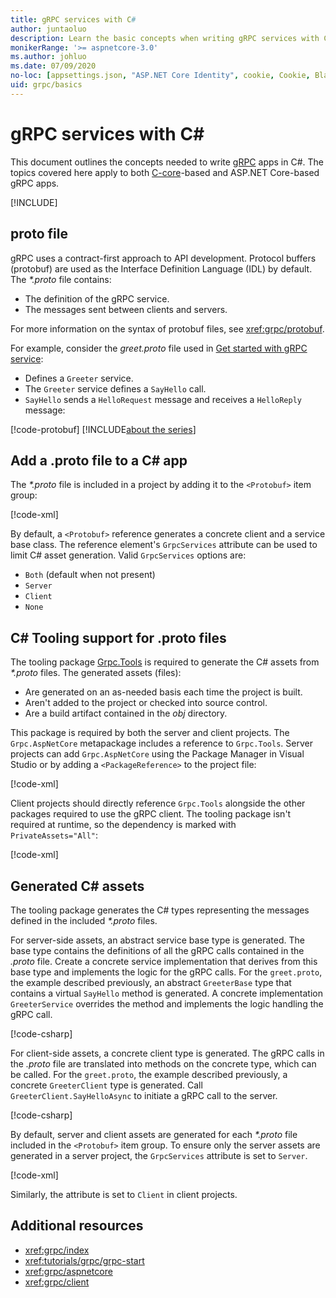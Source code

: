 ```yaml
---
title: gRPC services with C#
author: juntaoluo
description: Learn the basic concepts when writing gRPC services with C#.
monikerRange: '>= aspnetcore-3.0'
ms.author: johluo
ms.date: 07/09/2020
no-loc: [appsettings.json, "ASP.NET Core Identity", cookie, Cookie, Blazor, "Blazor Server", "Blazor WebAssembly", "Identity", "Let's Encrypt", Razor, SignalR]
uid: grpc/basics
---
```

# gRPC services with C\#

This document outlines the concepts needed to write [gRPC](https://grpc.io/docs/guides/) apps in C#. The topics covered here apply to both [C-core](https://grpc.io/blog/grpc-stacks)-based and ASP.NET Core-based gRPC apps.

[!INCLUDE[](~/includes/gRPCazure.md)]

## proto file

gRPC uses a contract-first approach to API development. Protocol buffers (protobuf) are used as the Interface Definition Language (IDL) by default. The *\*.proto* file contains:

* The definition of the gRPC service.
* The messages sent between clients and servers.

For more information on the syntax of protobuf files, see <xref:grpc/protobuf>.

For example, consider the *greet.proto* file used in [Get started with gRPC service](xref:tutorials/grpc/grpc-start):

* Defines a `Greeter` service.
* The `Greeter` service defines a `SayHello` call.
* `SayHello` sends a `HelloRequest` message and receives a `HelloReply` message:

[!code-protobuf[](~/tutorials/grpc/grpc-start/sample/GrpcGreeter/Protos/greet.proto)]
[!INCLUDE[about the series](~/includes/code-comments-loc.md)]

## Add a .proto file to a C\# app

The *\*.proto* file is included in a project by adding it to the `<Protobuf>` item group:

[!code-xml[](~/tutorials/grpc/grpc-start/sample/GrpcGreeter/GrpcGreeter.csproj?highlight=2&range=7-9)]

By default, a `<Protobuf>` reference generates a concrete client and a service base class. The reference element's `GrpcServices` attribute can be used to limit C# asset generation. Valid `GrpcServices` options are:

* `Both` (default when not present)
* `Server`
* `Client`
* `None`

## C# Tooling support for .proto files

The tooling package [Grpc.Tools](https://www.nuget.org/packages/Grpc.Tools/) is required to generate the C# assets from *\*.proto* files. The generated assets (files):

* Are generated on an as-needed basis each time the project is built.
* Aren't added to the project or checked into source control.
* Are a build artifact contained in the *obj* directory.

This package is required by both the server and client projects. The `Grpc.AspNetCore` metapackage includes a reference to `Grpc.Tools`. Server projects can add `Grpc.AspNetCore` using the Package Manager in Visual Studio or by adding a `<PackageReference>` to the project file:

[!code-xml[](~/tutorials/grpc/grpc-start/sample/GrpcGreeter/GrpcGreeter.csproj?highlight=1&range=12)]

Client projects should directly reference `Grpc.Tools` alongside the other packages required to use the gRPC client. The tooling package isn't required at runtime, so the dependency is marked with `PrivateAssets="All"`:

[!code-xml[](~/tutorials/grpc/grpc-start/sample/GrpcGreeterClient/GrpcGreeterClient.csproj?highlight=3&range=9-14)]

## Generated C# assets

The tooling package generates the C# types representing the messages defined in the included *\*.proto* files.

For server-side assets, an abstract service base type is generated. The base type contains the definitions of all the gRPC calls contained in the *.proto* file. Create a concrete service implementation that derives from this base type and implements the logic for the gRPC calls. For the `greet.proto`, the example described previously, an abstract `GreeterBase` type that contains a virtual `SayHello` method is generated. A concrete implementation `GreeterService` overrides the method and implements the logic handling the gRPC call.

[!code-csharp[](~/tutorials/grpc/grpc-start/sample/GrpcGreeter/Services/GreeterService.cs?name=snippet)]

For client-side assets, a concrete client type is generated. The gRPC calls in the *.proto* file are translated into methods on the concrete type, which can be called. For the `greet.proto`, the example described previously, a concrete `GreeterClient` type is generated. Call `GreeterClient.SayHelloAsync` to initiate a gRPC call to the server.

[!code-csharp[](~/tutorials/grpc/grpc-start/sample/GrpcGreeterClient/Program.cs?name=snippet)]

By default, server and client assets are generated for each *\*.proto* file included in the `<Protobuf>` item group. To ensure only the server assets are generated in a server project, the `GrpcServices` attribute is set to `Server`.

[!code-xml[](~/tutorials/grpc/grpc-start/sample/GrpcGreeter/GrpcGreeter.csproj?highlight=2&range=7-9)]

Similarly, the attribute is set to `Client` in client projects.

## Additional resources

* <xref:grpc/index>
* <xref:tutorials/grpc/grpc-start>
* <xref:grpc/aspnetcore>
* <xref:grpc/client>
